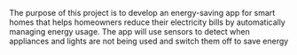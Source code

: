 The purpose of this project is to develop an energy-saving app for smart homes that helps homeowners reduce their electricity bills by automatically managing energy usage. The app will use sensors to detect when appliances and lights are not being used and switch them off to save energy
